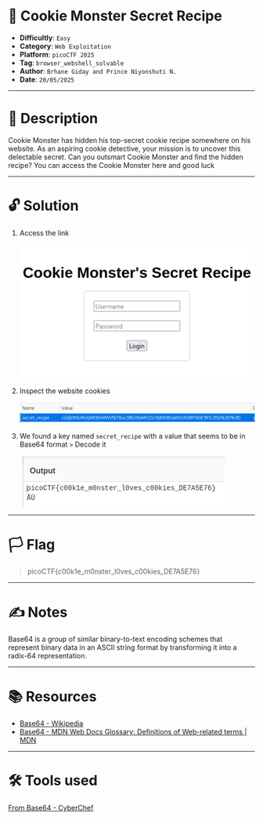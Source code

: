 # :briefcase: Cookie Monster Secret Recipe

- **Difficultly**: `Easy`
- **Category**: `Web Exploitation`
- **Platform**: `picoCTF 2025`
- **Tag**: `browser_webshell_solvable`
- **Author**: `Brhane Giday and Prince Niyonshuti N.`
- **Date**: `20/05/2025`

---

# :pencil: Description

Cookie Monster has hidden his top-secret cookie recipe somewhere on his website. As an aspiring cookie detective, your mission is to uncover this delectable secret. Can you outsmart Cookie Monster and find the hidden recipe? You can access the Cookie Monster here and good luck

---

# :unlock: Solution

1. Access the link

    ![image1](images/image1.png)

2. Inspect the website cookies

    ![image2](images/image2.png)

3. We found a key named `secret_recipe` with a value that seems to be in Base64 format `>` Decode it

    ![image3](images/image3.png)

---

# :white_flag: Flag

> picoCTF{c00k1e_m0nster_l0ves_c00kies_DE7A5E76}

---

# :writing_hand: Notes

Base64 is a group of similar binary-to-text encoding schemes that represent binary data in an ASCII string format by transforming it into a radix-64 representation.

---

# :books: Resources

- [Base64 - Wikipedia](https://en.wikipedia.org/wiki/Base64)
- [Base64 - MDN Web Docs Glossary: Definitions of Web-related terms | MDN](https://developer.mozilla.org/en-US/docs/Glossary/Base64)

---

# :hammer_and_wrench: Tools used

[From Base64 - CyberChef](https://gchq.github.io/CyberChef/#recipe=From_Base64('A-Za-z0-9%2B/%3D',true,false))

